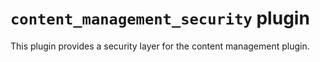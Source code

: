 # `content_management_security` plugin

This plugin provides a security layer for the content management plugin.
